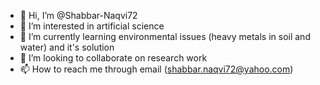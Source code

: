 - 👋 Hi, I’m @Shabbar-Naqvi72
- 👀 I’m interested in artificial science
- 🌱 I’m currently learning environmental issues (heavy metals in soil and water) and it's solution
- 💞️ I’m looking to collaborate on research work
- 📫 How to reach me through email (shabbar.naqvi72@yahoo.com)

<!---
Shabbar-Naqvi72/Shabbar-Naqvi72 is a ✨ special ✨ repository because its `README.md` (this file) appears on your GitHub profile.
You can click the Preview link to take a look at your changes.
--->
